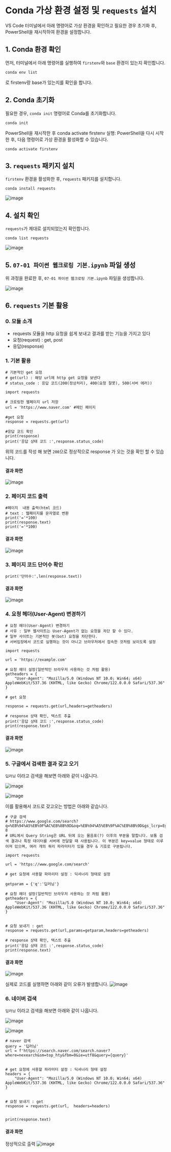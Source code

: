 # Conda 가상 환경 설정 및 `requests` 설치

VS Code 터미널에서 아래 명령어로 가상 환경을 확인하고 필요한 경우 초기화 후, PowerShell을 재시작하여 환경을 설정합니다.

## 1. Conda 환경 확인
먼저, 터미널에서 아래 명령어를 실행하여 `firstenv`와 `base` 환경이 있는지 확인합니다.

```
conda env list
```
로 firstenv랑 base가 있는지를 확인을 합니다.

## 2. Conda 초기화

필요한 경우, `conda init` 명령어로 Conda를 초기화합니다. 

```
conda init
```

PowerShell을 재시작한 후 conda activate firstenv 실행: PowerShell을 다시 시작한 후, 다음 명령어로 가상 환경을 활성화할 수 있습니다.
```
conda activate firstenv
```
## 3. `requests` 패키지 설치

`firstenv` 환경을 활성화한 후, `requests` 패키지를 설치합니다.
```
conda install requests
```
![image](https://github.com/user-attachments/assets/1704e892-9231-432c-825e-db43f13bb928)

## 4. 설치 확인
`requests`가 제대로 설치되었는지 확인합니다.
```
conda list requests
```
![image](https://github.com/user-attachments/assets/70572133-0539-4454-8772-3c0b6d5c4ecf)

## 5. `07-01 파이썬 웹크로링 기본.ipynb` 파일 생성

위 과정을 완료한 후, `07-01 파이썬 웹크로링 기본.ipynb` 파일을 생성합니다.

![image](https://github.com/user-attachments/assets/40e98aaa-3036-49c9-8e87-11991ce5936d)

## 6. `requests` 기본 활용

### 0. 모듈 소개

- requests 모듈을 http 요청을 쉽게 보내고 결과를 받는 기능을 가지고 있다
- 요청(request)  : get, post
- 응답(response)         

### 1. 기본 활용

```
# 기본적인 get 요청
# get(url) : 해당 url에 http get 요청을 보낸다 
# status_code : 응답 코드(200(정상처리), 400(요청 잘못), 500(서버 에러))

import requests

# 크로링한 웹페이지 url 저장
url = 'https://www.naver.com' #메인 페이지

#get 요청
response = requests.get(url)

#응답 코드 확인
print(response)
print('응답 상태 코드 :',response.status_code)
```

위의 코드를 작성 해 보면 `200`으로 정상적으로 response 가 오는 것을 확인 할 수 있습니다.

#### 결과 화면
![image](https://github.com/user-attachments/assets/5d756aad-7cca-40df-83cb-5ea944d4c9be)

### 2. 페이지 코드 출력
```
#페이지  내용 출력(html 코드)
# text : 웹페이지를 문자열로 변환
print('='*100)
print(response.text)
print('='*100)
```

#### 결과 화면
![image](https://github.com/user-attachments/assets/c5dcd04f-c145-414e-9340-2da480aba0a3)

### 3. 페이지 코드 단어수 확인

```
print('단어수:',len(response.text))
```

#### 결과 화면

![image](https://github.com/user-attachments/assets/f5968eac-a3a6-4bf7-8db1-e7363112cfe8)

### 4. 요청 헤더(User-Agent) 변경하기

```
# 요청 헤더(User-Agent) 변경하기
# 사유 : 일부 웹사이트는 User-Agent가 없는 요청을 차단 할 수 있다.
# 일부 사이트는 기본적인 봇(bot) 요청을 차단한다.
# 서버입장에서 코드로 실행하는 것이 아니고 브라우저에서 접속한 것처럼 보이도록 설정

import requests

url = 'https://example.com'

# 요청 헤더 설정(일반적인 브라우저 사용하는 것 처럼 활용)
getheaders = {
    "User-Agent": "Mozilla/5.0 (Windows NT 10.0; Win64; x64) AppleWebKit/537.36 (KHTML, like Gecko) Chrome/122.0.0.0 Safari/537.36"
}

# get 요청

response = requests.get(url,headers=getheaders)

# response 상태 확인, 텍스트 추출
print('응답 상태 코드 :',response.status_code)
print(response.text)
```

#### 결과 화면

![image](https://github.com/user-attachments/assets/fde57dca-cce8-4f6f-a007-f92e0b7d5773)

### 5. 구글에서 검색한 결과 갖고 오기

`딥러닝` 이라고 검색을 해보면 아래와 같이 나옵니다.

![image](https://github.com/user-attachments/assets/87e4aa57-d54f-4a1a-beec-3a2c4069d30a)

![image](https://github.com/user-attachments/assets/53f81eb6-d36c-4015-a56d-4bb772a09bf5)


이를 활용해서 코드로 갖고오는 방법은 아래와 같습니다.

```
# 구글 검색
# https://www.google.com/search?q=%EB%94%A5%EB%9F%AC%EB%8B%9D&oq=%EB%94%A5%EB%9F%AC%EB%8B%9D&gs_lcrp=EgZjaHJvbWUyDAgAEEUYORixAxiABDIMCAEQABhDGIAEGIoFMgwIAhAuGEMYgAQYigUyBwgDEAAYgAQyBwgEEAAYgAQyBwgFEAAYgAQyBwgGEAAYgAQyBwgHEAAYgAQyBwgIEAAYgAQyBwgJEAAYgATSAQo0MzEwNWowajE1qAIAsAIA&sourceid=chrome&ie=UTF-8
# URL에서 Query String은 URL 뒤에 오는 물음표(?) 이후의 부분을 말합니다. 보통 검색 결과나 특정 데이터를 서버에 전달할 때 사용됩니다. 이 부분은 key=value 형태로 이루어져 있으며, 여러 개의 쿼리 파라미터가 있을 경우 & 기호로 구분됩니다. 

import requests

url = 'https://www.google.com/search'

# get 요청에 사용할 파마리터 설정 : 딕셔너리 형태로 설정

getparam = {'q':'딥러닝'}

# 요청 헤더 설정(일반적인 브라우저 사용하는 것 처럼 활용)
getheaders = {
    "User-Agent": "Mozilla/5.0 (Windows NT 10.0; Win64; x64) AppleWebKit/537.36 (KHTML, like Gecko) Chrome/122.0.0.0 Safari/537.36"
}


# 요청 보내기 : get
response = requests.get(url,params=getparam,headers=getheaders)

# response 상태 확인, 텍스트 추출
print('응답 상태 코드 :',response.status_code)
print(response.text)
```

#### 결과 화면

![image](https://github.com/user-attachments/assets/dac6634a-f6a7-47c5-bf56-17c7726e4687)

실제로 코드를 실행하면 아래와 같이 오류가 발생합니다.
![image](https://github.com/user-attachments/assets/70ff9fa7-4fb9-41bf-b661-2f3d6b68b59a)

### 6. 네이버 검색

`딥러닝` 이라고 검색을 해보면 아래와 같이 나옵니다.

![image](https://github.com/user-attachments/assets/78178fdd-777d-485c-aef5-a09a91e92467)

![image](https://github.com/user-attachments/assets/6f86e279-8153-44a2-aabe-48a876dcdca2)



```
# naver 검색
query = '딥러닝'
url = f'https://search.naver.com/search.naver?where=nexearch&sm=top_hty&fbm=0&ie=utf8&query={query}'


# get 요청에 사용할 파라미터 설정 : 딕셔너리 형태 설정
headers = {
    "User-Agent": "Mozilla/5.0 (Windows NT 10.0; Win64; x64) AppleWebKit/537.36 (KHTML, like Gecko) Chrome/122.0.0.0 Safari/537.36"
}


# 요청 보내기 : get
response = requests.get(url,  headers=headers)


print(response.text)
```
#### 결과 화면
정상적으로 출력
![image](https://github.com/user-attachments/assets/88a6e98c-e6de-4616-9e43-6b2ec282c67a)


